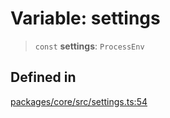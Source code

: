 # Variable: settings

> `const` **settings**: `ProcessEnv`

## Defined in

[packages/core/src/settings.ts:54](https://github.com/8bitsats/eliza/blob/b6c06b96b915454d08a65f46cfdce8da763cbf85/packages/core/src/settings.ts#L54)
